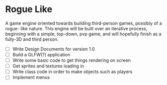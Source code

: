 # Rogue Like
A game engine oriented towards building third-person games, possibly of a rogue-
like nature. This engine will be built over an iterative process, beginning with
a simple, top-down, pvp game, and will hopefully finish as a fully-3D and third
person.

- [ ] Write Design Documents for version 1.0
- [ ] Build a GLFW(?) application
- [ ] Write some basic code to get things rendering on screen
- [ ] Get sprites and textures loading in
- [ ] Write class code in order to make objects such as players
- [ ] Implement menus
